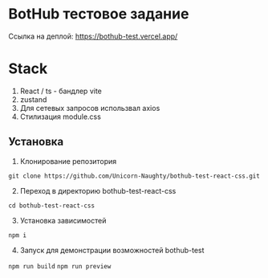 # BotHub тестовое задание

Ссылка на деплой: https://bothub-test.vercel.app/

# Stack
  
  1. React / ts - бандлер vite
  2. zustand
  3. Для сетевых запросов использвал axios
  4. Стилизация module.css

<!--Установка-->
## Установка 

1. Клонирование репозитория 

```git clone https://github.com/Unicorn-Naughty/bothub-test-react-css.git```

2. Переход в директорию bothub-test-react-css

```cd bothub-test-react-css```

3. Установка зависимостей

```npm i ```

4. Запуск для демонстрации возможностей bothub-test

```npm run build```
```npm run preview```


  
